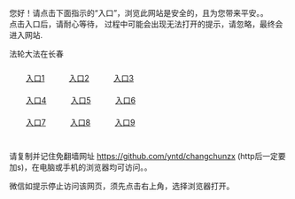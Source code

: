 您好！请点击下面指示的“入口”，浏览此网站是安全的，且为您带来平安。。 <br/>
点击入口后，请耐心等待， 过程中可能会出现无法打开的提示，请忽略，最终会进入网站. </br>

法轮大法在长春<br/>
<div style="padding:10px"><a style="margin:20px" target="_blank" href="https://d1se59u3l0h0gz.cloudfront.net/2Qpsp?itpyya" id="ccLink1" rel="nofollow">入口1</a> <a target="_blank" style="margin:20px" href="https://d17gpebbb86uuw.cloudfront.net/2Qpsp?rgkwc" id="ccLink2" rel="nofollow">入口2</a> <a style="margin:20px" target="_blank" href="https://d1m6mgovqvk5l7.cloudfront.net/2Qpsp?znqfskum" id="ccLink3" rel="nofollow">入口3</a></div>

<div style="padding:10px" ><a style="margin:20px" target="_blank" href="https://d1se59u3l0h0gz.cloudfront.net/2Qpsp?itpyya" id="ccLink4" rel="nofollow">入口4</a> <a style="margin:20px" href="https://d17gpebbb86uuw.cloudfront.net/2Qpsp?rgkwc" target="_blank" id="ccLink5" rel="nofollow">入口5</a> <a style="margin:20px" href="https://d1m6mgovqvk5l7.cloudfront.net/2Qpsp?znqfskum" target="_blank" id="ccLink6" rel="nofollow">入口6</a></div>

<div style="padding:10px"><a style="margin:20px" target="_blank" href="https://d1se59u3l0h0gz.cloudfront.net/2Qpsp?itpyya" id="ccLink7" rel="nofollow">入口7</a> <a style="margin:20px" href="https://d17gpebbb86uuw.cloudfront.net/2Qpsp?rgkwc" target="_blank" id="ccLink8" rel="nofollow">入口8</a> <a style="margin:20px" target="_blank" href="https://d1m6mgovqvk5l7.cloudfront.net/2Qpsp?znqfskum" id="ccLink9" rel="nofollow">入口9</a></div>

<br/>



请复制并记住免翻墙网址 https://github.com/yntd/changchunzx (http后一定要加s)，在电脑或手机的浏览器均可访问。。<br/>

微信如提示停止访问该网页，须先点击右上角，选择浏览器打开。
